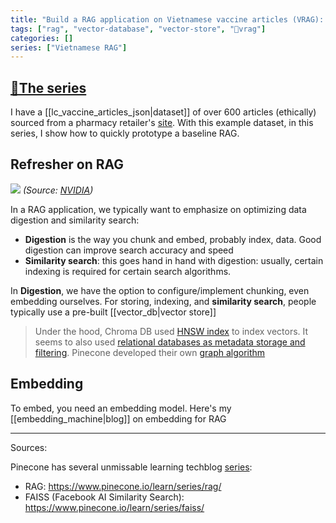 ```yaml
---
title: "Build a RAG application on Vietnamese vaccine articles (VRAG): part 1"
tags: ["rag", "vector-database", "vector-store", "💉vrag"]
categories: []
series: ["Vietnamese RAG"]
---
```


[💉The series](tags/💉vrag)
---

I have a [[lc_vaccine_articles_json|dataset]] of over 600 articles (ethically) sourced from a pharmacy retailer's [site](https://nhathuoclongchau.com.vn). With this example dataset, in this series, I show how to quickly prototype a baseline RAG.

## Refresher on RAG

![](https://developer-blogs.nvidia.com/wp-content/uploads/2023/12/rag-pipeline-ingest-query-flow-b-2048x960.png)
*(Source: [NVIDIA](https://developer.nvidia.com/blog/rag-101-demystifying-retrieval-augmented-generation-pipelines/))*

In a RAG application, we typically want to emphasize on optimizing data digestion and similarity search:
- **Digestion** is the way you chunk and embed, probably index, data. Good digestion can improve search accuracy and speed
- **Similarity search**: this goes hand in hand with digestion: usually, certain indexing is required for certain search algorithms.

In **Digestion**, we have the option to configure/implement chunking, even embedding ourselves. For storing, indexing, and **similarity search**, people typically use a pre-built [[vector_db|vector store]]

>Under the hood, Chroma DB used  [HNSW index](https://cookbook.chromadb.dev/core/concepts/#vector-index-hnsw-index) to index vectors. It seems to also used [relational databases as metadata storage and filtering](https://cookbook.chromadb.dev/core/concepts/#document-and-metadata-index). 
>Pinecone developed their own [graph algorithm](https://www.pinecone.io/blog/hnsw-not-enough/#The-Pinecone-Approach:-Purpose-built-for-Vector-Search)

## Embedding
 
 To embed, you need an embedding model. Here's my [[embedding_machine|blog]] on embedding for RAG



---
Sources:

Pinecone has several unmissable learning techblog [series](https://www.pinecone.io/learn/):
- RAG: https://www.pinecone.io/learn/series/rag/
- FAISS (Facebook AI Similarity Search): https://www.pinecone.io/learn/series/faiss/

